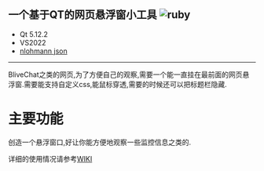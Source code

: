 
一个基于QT的网页悬浮窗小工具
![ruby](https://foruda.gitee.com/images/1663414590938723294/dbd9c823_1790655.png)
----

- Qt 5.12.2
- VS2022
- [nlohmann json](https://github.com/nlohmann/json)

---

BliveChat之类的网页,为了方便自己的观察,需要一个能一直挂在最前面的网页悬浮窗.需要能支持自定义css,能鼠标穿透,需要的时候还可以把标题栏隐藏.

# 主要功能

创造一个悬浮窗口,好让你能方便地观察一些监控信息之类的.

详细的使用情况请参考[WIKI](https://gitee.com/nuaalianghao/floating-browser-window/wikis/pages)
